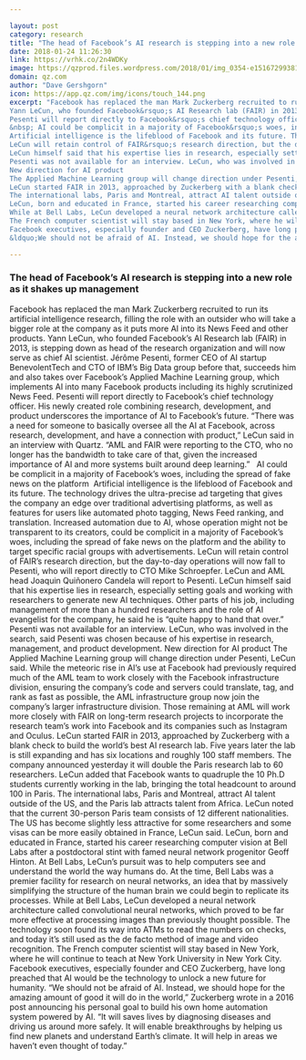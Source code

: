 ```yaml
---

layout: post
category: research
title: "The head of Facebook’s AI research is stepping into a new role as it shakes up management"
date: 2018-01-24 11:26:30
link: https://vrhk.co/2n4WDKy
image: https://qzprod.files.wordpress.com/2018/01/img_0354-e1516729938100.jpg?quality=80&strip=all&w=1200&fit=200%2C150
domain: qz.com
author: "Dave Gershgorn"
icon: https://app.qz.com/img/icons/touch_144.png
excerpt: "Facebook has replaced the man Mark Zuckerberg recruited to run its artificial intelligence research, filling the role with an outsider who will take a bigger role at the company as it puts more AI into its News Feed and other products.
Yann LeCun, who founded Facebook&rsquo;s AI Research lab (FAIR) in 2013, is stepping down as head of the research organization and will now serve as chief AI scientist. J&eacute;r&ocirc;me Pesenti, former CEO of AI startup BenevolentTech and CTO of IBM&rsquo;s Big Data group before that, succeeds him and also takes over Facebook&rsquo;s Applied Machine Learning group, which implements AI into many Facebook products including its highly scrutinized News Feed.
Pesenti will report directly to Facebook&rsquo;s chief technology officer. His newly created role combining research, development, and product underscores the importance of AI to Facebook&rsquo;s future. &ldquo;There was a need for someone to basically oversee all the AI at Facebook, across research, development, and have a connection with product,&rdquo; LeCun said in an interview with Quartz. &ldquo;AML and FAIR were reporting to the CTO, who no longer has the bandwidth to take care of that, given the increased importance of AI and more systems built around deep learning.&rdquo;
&nbsp; AI could be complicit in a majority of Facebook&rsquo;s woes, including the spread of fake news on the platform&nbsp;
Artificial intelligence is the lifeblood of Facebook and its future. The technology drives the ultra-precise ad targeting that gives the company an edge over traditional advertising platforms, as well as features for users like automated photo tagging, News Feed ranking, and translation. Increased automation due to AI, whose operation might not be transparent to its creators, could be complicit in a majority of Facebook&rsquo;s woes, including the spread of fake news on the platform and the ability to target specific racial groups with advertisements.
LeCun will retain control of FAIR&rsquo;s research direction, but the day-to-day operations will now fall to Pesenti, who will report directly to CTO Mike Schroepfer. LeCun and AML head Joaquin Qui&ntilde;onero Candela will report to Pesenti.
LeCun himself said that his expertise lies in research, especially setting goals and working with researchers to generate new AI techniques. Other parts of his job, including management of more than a hundred researchers and the role of AI evangelist for the company, he said he is &ldquo;quite happy to hand that over.&rdquo;
Pesenti was not available for an interview. LeCun, who was involved in the search, said Pesenti was chosen because of his expertise in research, management, and product development.
New direction for AI product
The Applied Machine Learning group will change direction under Pesenti, LeCun said. While the meteoric rise in AI&rsquo;s use at Facebook had previously required much of the AML team to work closely with the Facebook infrastructure division, ensuring the company&rsquo;s code and servers could translate, tag, and rank as fast as possible, the AML infrastructure group now join the company&rsquo;s larger infrastructure division. Those remaining at AML will work more closely with FAIR on long-term research projects to incorporate the research team&rsquo;s work into Facebook and its companies such as Instagram and Oculus.
LeCun started FAIR in 2013, approached by Zuckerberg with a blank check to build the world&rsquo;s best AI research lab. Five years later the lab is still expanding and has six locations and roughly 100 staff members. The company announced yesterday it will double the Paris research lab to 60 researchers. LeCun added that Facebook wants to quadruple the 10 Ph.D students currently working in the lab, bringing the total  headcount to around 100 in Paris.
The international labs, Paris and Montreal, attract AI talent outside of the US, and the Paris lab attracts talent from Africa. LeCun noted that the current 30-person Paris team consists of 12 different nationalities. The US has become slightly less attractive for some researchers and some visas can be more easily obtained in France, LeCun said.
LeCun, born and educated in France, started his career researching computer vision at Bell Labs after a postdoctoral stint with famed neural network progenitor Geoff Hinton. At Bell Labs, LeCun&rsquo;s pursuit was to help computers see and understand the world the way humans do. At the time, Bell Labs was a premier facility for research on neural networks, an idea that by massively simplifying the structure of the human brain we could begin to replicate its processes.
While at Bell Labs, LeCun developed a neural network architecture called convolutional neural networks, which proved to be far more effective at processing images than previously thought possible. The technology soon found its way into ATMs to read the numbers on checks, and today it&rsquo;s still used as the de facto method of image and video recognition.
The French computer scientist will stay based in New York, where he will continue to teach at New York University in New York City.
Facebook executives, especially founder and CEO Zuckerberg, have long preached that AI would be the technology to unlock a new future for humanity.
&ldquo;We should not be afraid of AI. Instead, we should hope for the amazing amount of good it will do in the world,&rdquo; Zuckerberg wrote in a 2016 post announcing his personal goal to build his own home automation system powered by AI. &ldquo;It will saves lives by diagnosing diseases and driving us around more safely. It will enable breakthroughs by helping us find new planets and understand Earth&rsquo;s climate. It will help in areas we haven&rsquo;t even thought of today.&rdquo;"

---
```


### The head of Facebook’s AI research is stepping into a new role as it shakes up management

Facebook has replaced the man Mark Zuckerberg recruited to run its artificial intelligence research, filling the role with an outsider who will take a bigger role at the company as it puts more AI into its News Feed and other products.
Yann LeCun, who founded Facebook&rsquo;s AI Research lab (FAIR) in 2013, is stepping down as head of the research organization and will now serve as chief AI scientist. J&eacute;r&ocirc;me Pesenti, former CEO of AI startup BenevolentTech and CTO of IBM&rsquo;s Big Data group before that, succeeds him and also takes over Facebook&rsquo;s Applied Machine Learning group, which implements AI into many Facebook products including its highly scrutinized News Feed.
Pesenti will report directly to Facebook&rsquo;s chief technology officer. His newly created role combining research, development, and product underscores the importance of AI to Facebook&rsquo;s future. &ldquo;There was a need for someone to basically oversee all the AI at Facebook, across research, development, and have a connection with product,&rdquo; LeCun said in an interview with Quartz. &ldquo;AML and FAIR were reporting to the CTO, who no longer has the bandwidth to take care of that, given the increased importance of AI and more systems built around deep learning.&rdquo;
&nbsp; AI could be complicit in a majority of Facebook&rsquo;s woes, including the spread of fake news on the platform&nbsp;
Artificial intelligence is the lifeblood of Facebook and its future. The technology drives the ultra-precise ad targeting that gives the company an edge over traditional advertising platforms, as well as features for users like automated photo tagging, News Feed ranking, and translation. Increased automation due to AI, whose operation might not be transparent to its creators, could be complicit in a majority of Facebook&rsquo;s woes, including the spread of fake news on the platform and the ability to target specific racial groups with advertisements.
LeCun will retain control of FAIR&rsquo;s research direction, but the day-to-day operations will now fall to Pesenti, who will report directly to CTO Mike Schroepfer. LeCun and AML head Joaquin Qui&ntilde;onero Candela will report to Pesenti.
LeCun himself said that his expertise lies in research, especially setting goals and working with researchers to generate new AI techniques. Other parts of his job, including management of more than a hundred researchers and the role of AI evangelist for the company, he said he is &ldquo;quite happy to hand that over.&rdquo;
Pesenti was not available for an interview. LeCun, who was involved in the search, said Pesenti was chosen because of his expertise in research, management, and product development.
New direction for AI product
The Applied Machine Learning group will change direction under Pesenti, LeCun said. While the meteoric rise in AI&rsquo;s use at Facebook had previously required much of the AML team to work closely with the Facebook infrastructure division, ensuring the company&rsquo;s code and servers could translate, tag, and rank as fast as possible, the AML infrastructure group now join the company&rsquo;s larger infrastructure division. Those remaining at AML will work more closely with FAIR on long-term research projects to incorporate the research team&rsquo;s work into Facebook and its companies such as Instagram and Oculus.
LeCun started FAIR in 2013, approached by Zuckerberg with a blank check to build the world&rsquo;s best AI research lab. Five years later the lab is still expanding and has six locations and roughly 100 staff members. The company announced yesterday it will double the Paris research lab to 60 researchers. LeCun added that Facebook wants to quadruple the 10 Ph.D students currently working in the lab, bringing the total  headcount to around 100 in Paris.
The international labs, Paris and Montreal, attract AI talent outside of the US, and the Paris lab attracts talent from Africa. LeCun noted that the current 30-person Paris team consists of 12 different nationalities. The US has become slightly less attractive for some researchers and some visas can be more easily obtained in France, LeCun said.
LeCun, born and educated in France, started his career researching computer vision at Bell Labs after a postdoctoral stint with famed neural network progenitor Geoff Hinton. At Bell Labs, LeCun&rsquo;s pursuit was to help computers see and understand the world the way humans do. At the time, Bell Labs was a premier facility for research on neural networks, an idea that by massively simplifying the structure of the human brain we could begin to replicate its processes.
While at Bell Labs, LeCun developed a neural network architecture called convolutional neural networks, which proved to be far more effective at processing images than previously thought possible. The technology soon found its way into ATMs to read the numbers on checks, and today it&rsquo;s still used as the de facto method of image and video recognition.
The French computer scientist will stay based in New York, where he will continue to teach at New York University in New York City.
Facebook executives, especially founder and CEO Zuckerberg, have long preached that AI would be the technology to unlock a new future for humanity.
&ldquo;We should not be afraid of AI. Instead, we should hope for the amazing amount of good it will do in the world,&rdquo; Zuckerberg wrote in a 2016 post announcing his personal goal to build his own home automation system powered by AI. &ldquo;It will saves lives by diagnosing diseases and driving us around more safely. It will enable breakthroughs by helping us find new planets and understand Earth&rsquo;s climate. It will help in areas we haven&rsquo;t even thought of today.&rdquo;